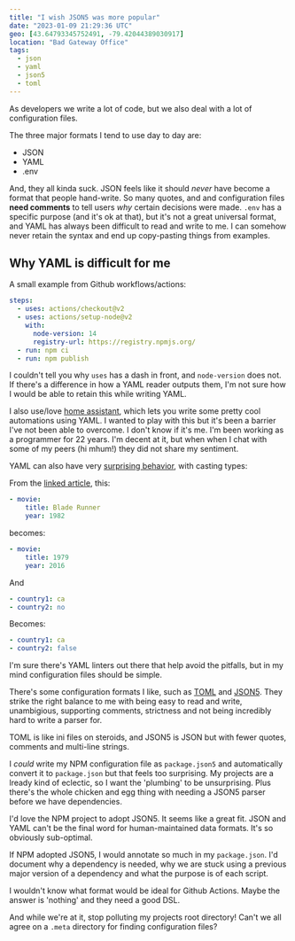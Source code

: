 ```yaml
---
title: "I wish JSON5 was more popular"
date: "2023-01-09 21:29:36 UTC"
geo: [43.64793345752491, -79.42044389030917]
location: "Bad Gateway Office"
tags:
  - json
  - yaml
  - json5
  - toml
---
```


As developers we write a lot of code, but we also deal with a lot of
configuration files.

The three major formats I tend to use day to day are:

* JSON
* YAML
* .env

And, they all kinda suck. JSON feels like it should
_never_ have become a format that people hand-write. So many quotes, and
and configuration files **need comments** to tell users *why* certain decisions
were made. `.env` has a specific purpose (and it's ok at that), but it's not a
great universal format, and YAML has always been difficult to read and write to me.
I can somehow never retain the syntax and end up copy-pasting things from examples.

## Why YAML is difficult for me

A small example from Github workflows/actions:

```yaml
steps:
  - uses: actions/checkout@v2
  - uses: actions/setup-node@v2
    with:
      node-version: 14
      registry-url: https://registry.npmjs.org/
  - run: npm ci
  - run: npm publish
```

I couldn't tell you  why `uses` has a dash in front, and `node-version` does
not. If there's a difference in how a YAML reader outputs them, I'm not sure
how I would be able to retain this while writing YAML.

I also use/love [home assistant][1], which lets you write some pretty cool
automations using YAML. I wanted to play with
this but it's been a barrier I've not been able to overcome. I don't know
if it's me. I'm been working as a programmer for 22 years. I'm decent at it,
but when when I chat with some of my peers (hi mhum!) they did not share my
sentiment.

YAML can also have very [surprising behavior][4], with casting types:

From the [linked article][4], this:

```yaml
- movie:
    title: Blade Runner
    year: 1982
```

becomes:

```yaml
- movie:
    title: 1979
    year: 2016
```

And

```yaml
- country1: ca
- country2: no
```

Becomes:

```yaml
- country1: ca
- country2: false
```

I'm sure there's YAML linters out there that help avoid the pitfalls, but in
my mind configuration files should be simple.

There's some configuration formats I like, such as [TOML][2] and [JSON5][3].
They strike the right balance to me with being easy to read and
write, unambigious, supporting comments, strictness and not being incredibly
hard to write a parser for.

TOML is like ini files on steroids, and JSON5 is JSON but with fewer quotes,
comments and multi-line strings.

I _could_ write my NPM configuration file as `package.json5` and automatically
convert it to `package.json` but that feels too surprising. My projects are
a lready kind of eclectic, so I want the 'plumbing' to be unsurprising. Plus
there's the whole chicken and egg thing with needing a JSON5 parser before we
have dependencies.

I'd love the NPM project to adopt JSON5. It seems like a great fit. JSON and
YAML can't be the final word for human-maintained data formats. It's so
obviously sub-optimal.

If NPM adopted JSON5, I would annotate so much in my `package.json`. I'd
document why a dependency is needed,  why we are stuck using a previous major
version of a dependency and what the purpose is of each script.

I wouldn't know what format would be ideal for Github Actions. Maybe the
answer is 'nothing' and they need a good DSL.

And while we're at it, stop polluting my projects root directory! Can't we
all agree on a `.meta` directory for finding configuration files?

[1]: https://www.home-assistant.io/
[2]: https://toml.io/en/
[3]: https://json5.org/
[4]: https://www.infoworld.com/article/3669238/7-yaml-gotchas-to-avoidand-how-to-avoid-them.html
